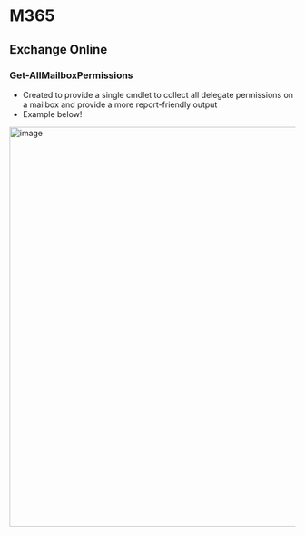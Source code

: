 # M365
## Exchange Online
### Get-AllMailboxPermissions
* Created to provide a single cmdlet to collect all delegate permissions on a mailbox and provide a more report-friendly output
* Example below!
<img width="704" alt="image" src="https://github.com/user-attachments/assets/f4cb5f41-73ef-4aab-98ef-5f0e2921d87f">
